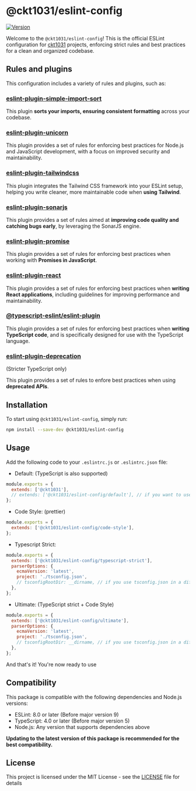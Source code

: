 # @ckt1031/eslint-config

[![Version](https://img.shields.io/npm/v/@ckt1031/eslint-config.svg?style=flat-square)](https://www.npmjs.com/package/@ckt1031/eslint-config)

Welcome to the `@ckt1031/eslint-config`! This is the official ESLint configuration for [ckt1031](https://github.com/ckt1031) projects, enforcing strict rules and best practices for a clean and organized codebase.

## Rules and plugins

This configuration includes a variety of rules and plugins, such as:

### [eslint-plugin-simple-import-sort](https://www.npmjs.com/package/eslint-plugin-simple-import-sort)

This plugin **sorts your imports, ensuring consistent formatting** across your codebase.

### [eslint-plugin-unicorn](https://www.npmjs.com/package/eslint-plugin-unicorn)

This plugin provides a set of rules for enforcing best practices for Node.js and JavaScript development, with a focus on improved security and maintainability.

### [eslint-plugin-tailwindcss](https://www.npmjs.com/package/eslint-plugin-tailwindcss)

This plugin integrates the Tailwind CSS framework into your ESLint setup, helping you write cleaner, more maintainable code when **using Tailwind**.

### [eslint-plugin-sonarjs](https://www.npmjs.com/package/eslint-plugin-sonarjs)

This plugin provides a set of rules aimed at **improving code quality and catching bugs early**, by leveraging the SonarJS engine.

### [eslint-plugin-promise](https://www.npmjs.com/package/eslint-plugin-promise)

This plugin provides a set of rules for enforcing best practices when working with **Promises in JavaScript**.

### [eslint-plugin-react](https://www.npmjs.com/package/eslint-plugin-react)

This plugin provides a set of rules for enforcing best practices when **writing React applications**, including guidelines for improving performance and maintainability.

### [@typescript-eslint/eslint-plugin](https://www.npmjs.com/package/@typescript-eslint/eslint-plugin)

This plugin provides a set of rules for enforcing best practices when **writing TypeScript code**, and is specifically designed for use with the TypeScript language.

### [eslint-plugin-deprecation](https://www.npmjs.com/package/eslint-plugin-deprecation)

(Stricter TypeScript only)

This plugin provides a set of rules to enfore best practices when using **deprecated APIs**.

## Installation

To start using `@ckt1031/eslint-config`, simply run:

```bash
npm install --save-dev @ckt1031/eslint-config
```

## Usage

Add the following code to your `.eslintrc.js` or `.eslintrc.json` file:

- Default: (TypeScript is also supported)

```js
module.exports = {
  extends: ['@ckt1031'],
  // extends: ['@ckt1031/eslint-config/default'], // if you want to use named config
};
```

- Code Style: (prettier)

```js
module.exports = {
  extends: ['@ckt1031/eslint-config/code-style'],
};
```

- Typescript Strict:

```js
module.exports = {
  extends: ['@ckt1031/eslint-config/typescript-strict'],
  parserOptions: {
    ecmaVersion: 'latest',
    project: './tsconfig.json',
    // tsconfigRootDir: __dirname, // if you use tsconfig.json in a different directory
  },
};
```

- Ultimate: (TypeScript strict + Code Style)

```js
module.exports = {
  extends: ['@ckt1031/eslint-config/ultimate'],
  parserOptions: {
    ecmaVersion: 'latest',
    project: './tsconfig.json',
    // tsconfigRootDir: __dirname, // if you use tsconfig.json in a different directory
  },
};
```

And that's it! You're now ready to use

## Compatibility

This package is compatible with the following dependencies and Node.js versions:

- ESLint: 8.0 or later (Before major version 9)
- TypeScript: 4.0 or later (Before major version 5)
- Node.js: Any version that supports dependencies above

**Updating to the latest version of this package is recommended for the best compatibility.**

## License

This project is licensed under the MIT License - see the [LICENSE](./LICENSE) file for details
